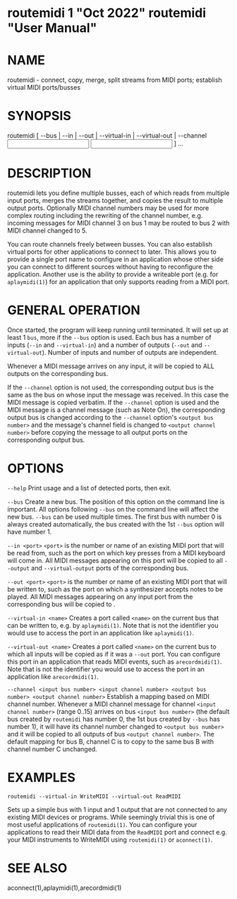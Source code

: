 routemidi 1 "Oct 2022" routemidi "User Manual"
==================================================

# NAME
routemidi - connect, copy, merge, split streams from MIDI ports; establish virtual MIDI ports/busses


# SYNOPSIS
routemidi [ --bus | --in <port> | --out <port> | --virtual-in <name> | --virtual-out <name> | --channel <input bus number> <input channel number> <output bus number> <output channel number> ] ...


# DESCRIPTION
routemidi lets you define multiple busses, each of which reads from multiple input ports,
merges the streams together, and copies the result to multiple output ports.
Optionally MIDI channel numbers may be used for more complex routing
including the rewriting of the channel number, e.g. incoming messages for
MIDI channel 3 on bus 1 may be routed to bus 2 with MIDI channel changed to 5.

You can route channels freely between busses. You can also establish
virtual ports for other applications to connect to later. This allows you to provide a single port
name to configure in an application whose other side you can connect to different sources without
having to reconfigure the application. Another use is the ability to provide a
writeable port (e.g. for `aplaymidi(1)`) for an application that only supports reading from a MIDI port.

# GENERAL OPERATION
Once started, the program will keep running until terminated. It will set up at least 1 `bus`, more if the
`--bus` option is used. Each bus has a number of inputs (`--in` and `--virtual-in`) and a number
of outputs (`--out` and `--virtual-out`). Number of inputs and number of outputs are independent.

Whenever a MIDI message arrives on any input, it will be copied to ALL outputs on the corresponding bus.

If the `--channel` option is not used, the corresponding output bus is the same as the bus on whose input
the message was received. In this case the MIDI message is copied verbatim. If the `--channel` option is used and
the MIDI message is a channel message (such as Note On), the corresponding output bus is changed according to
the `--channel` option's `<output bus number>` and the message's channel field is changed to
`<output channel number>` before copying the message to all output ports on the corresponding output bus.

# OPTIONS
`--help`               Print usage and a list of detected ports, then exit.

`--bus`                Create a new bus. The position of this option on the command line is important.
                     All options following `--bus` on the command line will affect the new bus. `--bus` can be used
                     multiple times.
                     The first bus with number 0 is always created automatically, the bus created with the 1st
                     `--bus` option will have number 1.

`--in <port>`          `<port>` is the number or name of an existing MIDI port that will be read from, such as
                     the port on which key presses from a MIDI keyboard will come in. All MIDI messages appearing
                     on this port will be copied to all `--output` and `--virtual-output` ports of the corresponding
                     bus.

`--out <port>`         `<port>` is the number or name of an existing MIDI port that will be written to, such as
                     the port on which a synthesizer accepts notes to be played. All MIDI messages appearing
                     on any input port from the corresponding bus will be copied to <port>.

`--virtual-in <name>`  Creates a port called `<name>` on the current bus that can be written to, e.g. by
                     `aplaymidi(1)`. Note that <name> is not the identifier you would use to access the port
                     in an application like `aplaymidi(1)`.

`--virtual-out <name>` Creates a port called `<name>` on the current bus to which all inputs will be copied as if it
                     was a `--out` port. You can configure this port in an application that reads MIDI events, such
                     as `arecordmidi(1)`. Note that <name> is not the identifier you would use to access the port
                     in an application like `arecordmidi(1)`.

`--channel <input bus number> <input channel number> <output bus number> <output channel number>`
                     Establish a mapping based on MIDI channel number. Whenever a MIDI channel message
                     for channel `<input channel number>` (range 0..15) arrives on bus `<input bus number>`
                     (the default bus created by `routemidi` has number 0, the 1st bus created by `--bus`
                     has number 1), it will have its channel number changed to `<output bus number>`
                     and it will be copied to all outputs of bus `<output channel number>`.
                     The default mapping for bus B, channel C is to copy to the same bus B with channel
                     number C unchanged.

# EXAMPLES
```
routemidi --virtual-in WriteMIDI --virtual-out ReadMIDI
```

Sets up a simple bus with 1 input and 1 output that are not connected to
any existing MIDI devices or programs. While seemingly trivial this
is one of most useful applications of `routemidi(1)`. You can configure your
applications to read their MIDI data from the `ReadMIDI` port and connect
e.g. your MIDI instruments to WriteMIDI using `routemidi(1)` or
`aconnect(1)`.


# SEE ALSO
 aconnect(1),aplaymidi(1),arecordmidi(1)
